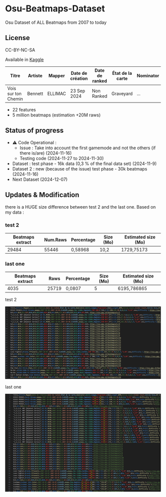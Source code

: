 # Osu-Beatmaps-Dataset
Osu Dataset of ALL Beatmaps from 2007 to today 

## License
CC-BY-NC-SA

Available in [Kaggle](https://www.kaggle.com/datasets/ellimaaac/osu-dataset-of-all-beatmaps-from-2007-to-today)

| Titre                | Artiste   | Mapper   | Date de création | Date de ranked | État de la carte | Nominator | Genre | Langue | Playcount | Likes | Length | BPM | Circle Count | Slider Count | Circle Size | HP Drain | Accuracy | Approach Rate | Star Rating | Game Mode | URL | Difficultés |
|----------------------|-----------|----------|------------------|----------------|------------------|-----------|-------|--------|-----------|-------|--------|-----|--------------|--------------|-------------|----------|----------|---------------|-------------|-----------|-----|-------------|
| Vois sur ton Chemin | Bennett   | ELLIMAC  | 23 Sep 2024     | Non Ranked     | Graveyard        | ...         | Other | French | 54        | 0     | 2:54   | 220 | 578          | 196          | 4           | 5        | 8        | 9             | 6.27        | osu!     | https://osu.ppy.sh/beatmapsets/2254185  | Insane      |



- 22 features 
- 5 million beatmaps (estimation +20M raws)

## Status of progress
- ⚠ Code Operational :
  - Issue : Take into account the first gamemode and not the others (if there is/are) (2024-11-16)
  - Testing code (2024-11-27 to 2024-11-30)
- Dataset : test phase - 16k data (0,3 %  of the final data set) (2024-11-9)
- Dataset 2 : new (because of the issue) test phase - 30k beatmaps (2024-11-16)
- Next Dataset (2024-12-07)

## Updates & Modification
there is a HUGE size difference between test 2 and the last one.  Based on my data :

### test 2

| Beatmaps extract  | Num.Raws  | Percentage | Size (Mo) | Estimated size (Mo) |
|--------|-------|-------------|-------------|---------------------|
| 29484  | 55446 | 0,58968     | 10,2        | 1729,75173          |

### last one

| Beatmaps extract | Raws  | Percentage | Size (Mo) | Estimated size (Mo) |
|-------|-------|-------------|-------------|---------------------|
| 4035  | 25719 | 0,0807      | 5           | 6195,786865         |



test 2   

<img src="img/test2.png" width="800"> 

last one

<img src="img/test3.png" width="800"> 

